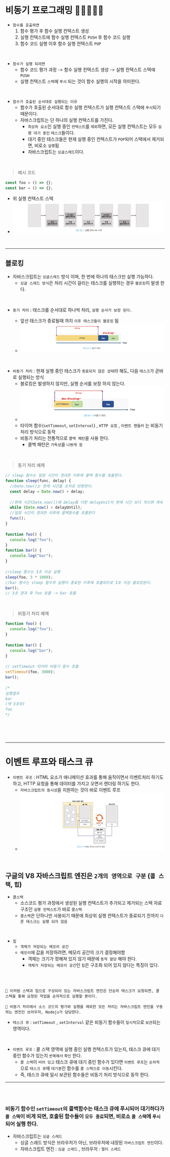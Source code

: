 # 비동기 프로그래밍 🎯💡🔥📌✅

- `함수를 호출하면`
  1. 함수 평가 후 함수 실행 컨텍스트 생성
  2. 실행 컨텍스트에 함수 실행 컨텍스트 `PUSH` 후 함수 코드 실행
  3. 함수 코드 실행 이후 함수 실행 컨텍스트 `POP`

<br />

- `함수가 실행 되려면`
  - 함수 코드 평가 과정 -> 함수 실행 컨텍스트 생성 -> 실행 컨텍스트 스택에 `PUSH`
  - 실행 컨텍스트 `스택`에 `푸시` 되는 것이 함수 실행의 시작을 의미한다.

<br />

- `함수가 호출된 순서대로 실행되는 이유`
  - 함수가 호출된 순서대로 함수 실행 컨텍스트가 실행 컨텍스트 스택에 `푸시`되기 때문이다.
  - 자바스크립트는 단 하나의 실행 컨텍스트를 가진다.
    - `최상위 요소`인 실행 중인 `컨텍스트`를 `제외`하면, 모든 실행 컨텍스트는 모두 `실행 대기 중인` `태스크`들이다.
    - 대기 중인 태스크들은 현재 실행 중인 컨텍스트가 `POP`되어 스택에서 제거되면, 비로소 `실행`됨
    - 자바스크립트는 `싱글스레드`이다.

<br />

> 예시 코드

```js
const foo = () => {};
const bar = () => {};
```

- 위 실행 컨텍스트 스택
- ![image](../image/809.png)

<br />

---

## 블로킹

- 자바스크립트는 `싱글스레드` 방식 이며, 한 번에 하나의 태스크만 실행 가능하다.
  - `싱글 스레드 방식`은 처리 시간이 걸리는 태스크를 실행하는 경우 `블로킹`이 발생 한다.

<br />

- `동기 처리` : 태스크를 순서대로 하나씩 처리, `실행 순서가 보장 된다.`

  - 앞선 태스크가 종료될때 까지 `이후 태스크들이 블로킹` 됨
  - ![image](../image/811.png)

<br />

- `비동기 처리` : 현재 실행 중인 태스크가 `종료되지 않은 상태`라 해도, 다음 `태스크`가 곧바로 실행되는 방식
  - 블로킹은 발생하지 않지만, 실행 순서를 보장 하지 않는다.
  - ![image](../image/812.png)
  - 타이머 함수(`setTimeout`, `setInterval`) , `HTTP 요청` , `이벤트 핸들러` 는 비동기 처리 방식으로 동작
  - 비동기 처리는 전통적으로 `콜백 패턴`을 사용 한다.
    - 콜백 패턴은 `가독성`을 `나쁘게 함`

<br />

> 동기 처리 예제

```js
// sleep 함수는 일정 시간이 경과한 이후에 콜백 함수를 호출한다.
function sleep(func, delay) {
  //Date.now()는 현재 시간을 숫자로 반환한다.
  const delay = Date.now() + delay;

  //현재 시간(Date.now())에 delay를 더한 delayUnit이 현재 시간 보다 작으면 계속 반복 한다.
  while (Date.now() < delayUntil);
  //일정 시간이 경과한 이후에 콜백함수를 호출한다
  func();
}

function foo() {
  console.log("foo");
}
function bar() {
  console.log("bar");
}

//sleep 함수는 3초 이상 실행
sleep(foo, 3 * 1000);
//bar 함수는 sleep 함수의 실행이 종료된 이후에 호출되므로 3초 이상 블로킹된다.
bar();
// 3초 경과 후 foo 호출 -> bar 호출
```

<br />

> 비동기 처리 예제

```js
function foo() {
  console.log("foo");
}

function bar() {
  console.log("bar");
}

// setTimeout 타이머 비동기 함수 호출
setTimeout(foo, 3000);
bar();

/*
실행결과
bar
(약 3초뒤)
foo
*/
```

<br />
<br />
<br />

---

# 이벤트 루프와 태스크 큐

- `이벤트 루프` : HTML 요소가 애니메이션 효과를 통해 움직이면서 이벤트처리 하기도 하고, HTTP 요청을 통해 데이터를 가지고 오면서 렌더링 하기도 한다.
  - `자바스크립트의 동시성`을 지원하는 것이 바로 이벤트 루프
  - ![image](../image/813.png)

<br />

## 구글의 V8 자바스크립트 엔진은 `2개의 영역으로 구분` (`콜 스택`, `힙`)

- `콜스택`
  - 소스코드 평가 과정에서 생성된 실행 컨텍스트가 추가되고 제거되는 스택 자료구조인 `실행 컨텍스트`가 바로 `콜스택`
  - `콜스택`은 단하나만 사용되기 때문에 최상위 실행 컨텍스트가 종료되기 전까지 `다른 태스크는 실행 되지 않음`

<br />

- `힙`
  - `객체가 저장되는 메모리 공간`
  - `메모리`에 값을 저장하려면, 메모리 공간의 크기 결정해야함
    - 객체는 크기가 정해져 있지 않기 때문에 `동적 할당` 해야 한다.
    - `객체가 저장되는 메모리 공간`인 `힙`은 구조화 되어 있지 않다는 특징이 있다.

<br />
<br />

```
📌 이처럼 스택과 힙으로 구성되어 있는 자바스크립트 엔진은 단순히 태스크가 요청되면, 콜 스택을 통해 요청된 작업을 순차적으로 실행할 뿐이다.

📌 비동기 처리에서 소스 코드의 평가와 실행을 제외한 모든 처리는 자바스크립트 엔진을 구동하는 엔진인 브라우저, Nodejs가 담당한다.
```

- `태스크 큐` : `setTimeout` , `setInterval` 같은 비동기 함수들이 `일시적`으로 `보관`되는 영역이다.

<br />

- `이벤트 루프` : 콜 스택 영역에 실행 중인 실행 컨텍스트가 있는지, 태스크 큐에 대기 중인 함수가 있는지 `반복해서` `확인` 한다.
  - `콜 스택`이 `비어 있고` 태스크 큐에 대기 중인 함수가 있다면 `이벤트 루프`는 `순차적` 으로 `태스크 큐`에 `대기중`인 함수를 `콜 스택으로 이동`시킨다.
  - 즉, 태스크 큐에 일시 보관된 함수들은 비동기 처리 방식으로 동작 한다.

---

<br />
<br />

### 비동기 함수인 `setTimeout`의 콜백함수는 태스크 큐에 푸시되어 대기하다가 `콜 스택`이 비게 되면, 호출된 함수들이 `모두 종료`되면, 비로소 `콜 스택`에 `푸시`되어 실행 한다.

- 자바스크립트는 `싱글 스레드`
  - 싱글 스레드 방식은 브라우저가 아닌, 브라우저에 내장된 `자바스크립트 엔진`이다.
  - 자바스크립트 엔진 : `싱글 스레드` , 브라우저 : `멀티 스레드`
